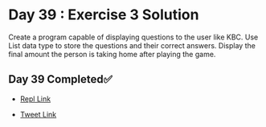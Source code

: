 # Day 39 : Exercise 3 Solution

Create a program capable of displaying questions to the user like KBC. Use List data type to store the questions and their correct answers. Display the final amount the person is taking home after playing the game.

## Day 39 Completed✅ 

* [Repl Link](https://replit.com/@kishanrajput23/39-Day39-Exercise-3-Solution)

* [Tweet Link](https://twitter.com/kishan_rajput23/status/1611059408565567489?s=20&t=XMM_9hxrfI7p_PxZqhhltw)
